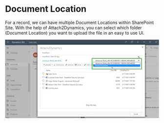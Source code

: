 # Document Location

For a record, we can have multiple Document Locations within SharePoint Site. With the help of Attach2Dynamics, you can select which folder (Document Location) you want to upload the file in an easy to use UI.

![](<../../.gitbook/assets/Document Location (1).png>)
